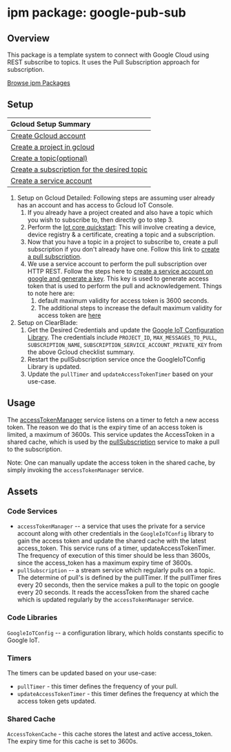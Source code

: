 
# ipm package: google-pub-sub

## Overview

This package is a template system to connect with Google Cloud using REST subscribe to topics. It uses the Pull Subscription approach for subscription. 

[Browse ipm Packages](https://ipm.clearblade.com)

## Setup

|Gcloud Setup Summary|
|:---|
|[Create Gcloud account](https://cloud.google.com/billing/docs/how-to/manage-billing-account)|
|[Create a project in gcloud](https://cloud.google.com/resource-manager/docs/creating-managing-projects)|
|[Create a topic(optional)](https://cloud.google.com/pubsub/docs/quickstart-console#create_a_topic)|
|[Create a subscription for the desired topic](https://cloud.google.com/pubsub/docs/quickstart-console#add_a_subscription)|
|[Create a service account](https://developers.google.com/identity/protocols/oauth2/service-account#creatinganaccount)|

1. Setup on Gcloud Detailed:
	Following steps are assuming user already has an account and has access to Gcloud IoT Console.
    1. If you already have a project created and also have a topic which you wish to subscribe to, then directly go to step 3.
    2. Perform the [Iot core quickstart](https://cloud.google.com/iot/docs/quickstart): This will involve creating a device, device registry & a certificate, creating a topic and a subscription.
    3. Now that you have a topic in a project to subscribe to, create a pull subscription if you don't already have one. Follow this link to [create a pull subscription](https://cloud.google.com/pubsub/docs/pull). 
    4. We use a service account to perform the pull subscription over HTTP REST. Follow the steps here to [create a service account on google and generate a key](https://developers.google.com/identity/protocols/oauth2/service-account#creatinganaccount). This key is used to generate access token that is used to perform the pull and acknowledgement. Things to note here are:
       1. default maximum validity for access token is 3600 seconds.
       2. The additional steps to increase the default maximum validity for access token are [here](https://cloud.google.com/resource-manager/docs/organization-policy/restricting-service-accounts#extend_oauth_ttl)
2. Setup on ClearBlade:
   1. Get the Desired Credentials and update the [Google IoT Configuration Library](code/libraries/GoogleIoTConfig/GoogleIoTConfig.js). The credentials include `PROJECT_ID`, `MAX_MESSAGES_TO_PULL`, `SUBSCRIPTION_NAME`, `SUBSCRIPTION_SERVICE_ACCOUNT_PRIVATE_KEY` from the above Gcloud checklist summary.
   2. Restart the pullSubscription service once the GoogleIoTConfig Library is updated.
   3. Update the `pullTimer` and `updateAccessTokenTimer` based on your use-case.

## Usage

The [accessTokenManager](src/code/services/accessTokenManager/accessTokenManager.ts) service listens on a timer to fetch a new access token. The reason we do that is the expiry time of an access token is limited, a maximum of 3600s. This service updates the AccessToken in a shared cache, which is used by the [pullSubscription](code/services/pullSubscription/pullSubscription.js) service to make a pull to the subscription.


Note: One can manually update the access token in the shared cache, by simply invoking the `accessTokenManager` service.

## Assets

### Code Services

* `accessTokenManager` -- a service that uses the private for a service account along with other credentials in the `GoogleIoTConfig` library to gain the access token and update the shared cache with the latest access_token. This service runs of a timer, updateAccessTokenTimer. The frequency of execution of this timer should be less than 3600s, since the access_token has a maximum expiry time of 3600s. 
* `pullSubscription` -- a stream service which regularly pulls on a topic. The determine of pull's is defined by the pullTimer. If the pullTimer fires every 20 seconds, then the service makes a pull to the topic on google every 20 seconds. It reads the accessToken from the shared cache which is updated regularly by the `accessTokenManager` service.

### Code Libraries

`GoogleIoTConfig` -- a configuration library, which holds constants specific to Google IoT.

### Timers

The timers can be updated based on your use-case:

* `pullTimer` - this timer defines the frequency of your pull.
* `updateAccessTokenTimer` - this timer defines the frequency at which the access token gets updated.

### Shared Cache

`AccessTokenCache` - this cache stores the latest and active access_token. The expiry time for this cache is set to 3600s.